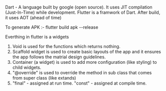 Dart -  A language built by google (open source). It uses JIT compilation (Just-In-Time) while development. 
Flutter is a framwork of Dart. After build, it uses AOT (ahead of time)


To generate APK :-
flutter build apk --release

Everthing in flutter is a widgets
1. Void is used for the functions which returns nothing.
2. Scaffold widget is used to create basic layouts of the app and it ensures the app follows the matrial design guidelines.
3. Container (a widget) is used to add more configuration (like styling) to child widgets.
4. "@override" is used to override the method in sub class that comes from super class (like extands) 
5. "final"  - assigned at run time.
    "const" - assigned at compile time.


